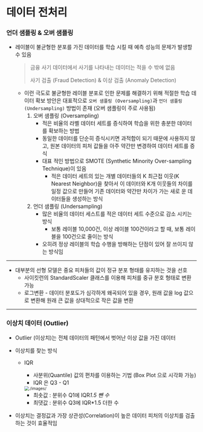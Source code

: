 # 데이터 전처리

### 언더 샘플링 & 오버 샘플링

* 레이블이 불균형한 분포를 가진 데이터를 학습 시킬 때 예측 성능의 문제가 발생할 수 있음  

  > 금융 사기 데이터에서 사기를 나타내는 데이터는 적을 수 밖에 없음
  >
  > 사기 검출 (Fraud Detection) & 이상 검출 (Anomaly Detection)

  * 이런 극도로 불균형한 레이블 분포로 인한 문제를 해결하기 위해 적절한 학습 데이터 확보 방안은 대표적으로 ```오버 샘플링 (Oversampling)```과 ```언더 샘플링 (Undersampling)``` 방법이 존재 (오버 샘플링이 주로 사용됨)
    1. 오버 샘플링 (Oversampling)
       * 적은 비율의 라벨 데이터 세트를 증식하여 학습을 위한 충분한 데이터를 확보하는 방법
       * 동일한 데이터를 단순히 증식시키면 과적합이 되기 때문에 사용하지 않고, 원본 데이터의 피처 값들을 아주 약간만 변경하여 데이터 세트를 증식
       * 대표 적인 방법으로 SMOTE (Synthetic Minority Over-sampling Technique)이 있음
         * 적은 데이터 세트의 있는 개별 데이터들의 K 최근접 이웃(K Nearest Neighbor)을 찾아서 이 데이터와 K개 이웃들의 차이를 일정 값으로 만들어 기존 데이터와 약간만 차이가 가는 새로 운 데이터들을 생성하는 방식
    2. 언더 샘플링 (Undersampling)
       * 많은 비율의 데이터 세스트를 적은 데이터 세트 수준으로 감소 시키는 방식
         * 보통 레이블 10,000건, 이상 레이블 100건이라고 할 때, 보통 레이블을 100건으로 줄이는 방식
       * 오히려 정상 레이블의 학습 수행을 방해하는 단점이 있어 잘 쓰이지 않는 방식임

---

* 대부분의 선형 모델은 중요 피처들의 값이 정규 분포 형태를 유지하는 것을 선호
  * 사이킷런의 StandardScaler 클래스를 이용해 피처를 중규 분호 형태로 변환 가능
  * 로그변환 - 데이터 분포도가 심각하게 왜곡되어 있을 경우, 원래 값을 log 값으로 변환해 원래 큰 값을 상대적으로 작은 값을 변환

---

### 이상치 데이터 (Outlier)

* Outlier (이상치)는 전체 데이터의 패턴에서 벗어난 이상 값을 가진 데이터
* 이상치를 찾는 방식
  * IQR

    * 사분위(Quantile) 값의 편차를 이용하는 기법 (Box Plot 으로 시각화 가능)
    * IQR 은 Q3 - Q1

    <img src="../images/IQR-1.png" alt="./images/" style="zoom:75%;" />

    * 최솟값 : 분위수 Q1에 IQR*1.5 뺀 수*
    * 최댓값 : 분위수 Q3에 IQR*1.5 더한 수

* 이상치는 결정값과 가장 상관성(Correlation)이 높은 데이터 피처의 이상치를 검출하는 것이 효율적임